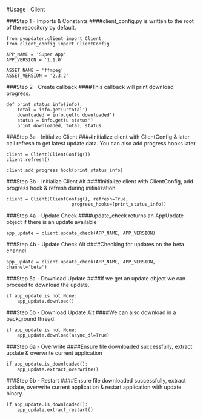 #Usage | Client

###Step 1 - Imports & Constants
####client_config.py is written to the root of the repository by default.
```
from pyupdater.client import Client
from client_config import ClientConfig

APP_NAME = 'Super App'
APP_VERSION = '1.1.0'

ASSET_NAME = 'ffmpeg'
ASSET_VERSION = '2.3.2'
```

###Step 2 - Create callback
####This callback will print download progress.
```
def print_status_info(info):
    total = info.get(u'total')
    downloaded = info.get(u'downloaded')
    status = info.get(u'status')
    print downloaded, total, status
```

###Step 3a - Initialize Client
####Initialize client with ClientConfig & later call refresh to get latest update data. You can also add progress hooks later.
```
client = Client(ClientConfig())
client.refresh()

client.add_progress_hook(print_status_info)
```

###Step 3b - Initialize Client Alt
####Initialize client with ClientConfig, add progress hook & refresh during initialization.
```
client = Client(ClientConfig(), refresh=True,
                        progress_hooks=[print_status_info])
```

###Step 4a - Update Check
####update_check returns an AppUpdate object if there is an update available
```
app_update = client.update_check(APP_NAME, APP_VERSION)
```

###Step 4b - Update Check Alt
####Checking for updates on the beta channel
```
app_update = client.update_check(APP_NAME, APP_VERSION, channel='beta')
```

###Step 5a - Download Update
####If we get an update object we can proceed to download the update.
```
if app_update is not None:
    app_update.download()
```

###Step 5b - Download Update Alt
####We can also download in a background thread.
```
if app_update is not None:
    app_update.download(async_dl=True)
```

###Step 6a - Overwrite
####Ensure file downloaded successfully, extract update & overwrite current application

```
if app_update.is_downloaded():
    app_update.extract_overwrite()
```

###Step 6b - Restart
####Ensure file downloaded successfully, extract update, overwrite current application & restart application with update binary.

```
if app_update.is_downloaded():
    app_update.extract_restart()
```
